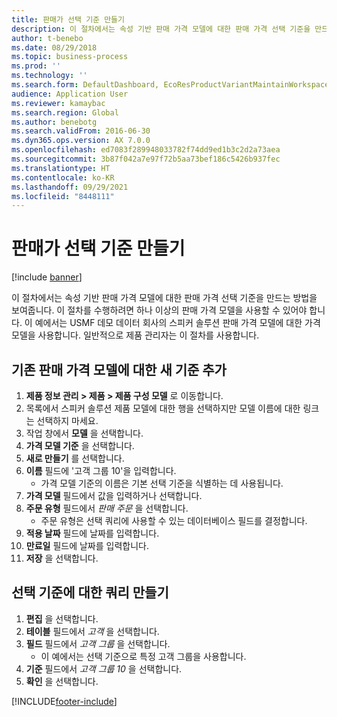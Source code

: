 ```yaml
---
title: 판매가 선택 기준 만들기
description: 이 절차에서는 속성 기반 판매 가격 모델에 대한 판매 가격 선택 기준을 만드는 방법을 보여줍니다.
author: t-benebo
ms.date: 08/29/2018
ms.topic: business-process
ms.prod: ''
ms.technology: ''
ms.search.form: DefaultDashboard, EcoResProductVariantMaintainWorkspace, PCProductConfigurationModelListPage, PCPriceModelSelectionCriteria, SysQueryForm, SysQueryTableLookUp, SysQueryFieldLookUp
audience: Application User
ms.reviewer: kamaybac
ms.search.region: Global
ms.author: benebotg
ms.search.validFrom: 2016-06-30
ms.dyn365.ops.version: AX 7.0.0
ms.openlocfilehash: ed7083f289948033782f74dd9ed1b3c2d2a73aea
ms.sourcegitcommit: 3b87f042a7e97f72b5aa73bef186c5426b937fec
ms.translationtype: HT
ms.contentlocale: ko-KR
ms.lasthandoff: 09/29/2021
ms.locfileid: "8448111"
---
```

# <a name="create-sales-price-selection-criteria"></a>판매가 선택 기준 만들기

[!include [banner](../../includes/banner.md)]

이 절차에서는 속성 기반 판매 가격 모델에 대한 판매 가격 선택 기준을 만드는 방법을 보여줍니다. 이 절차를 수행하려면 하나 이상의 판매 가격 모델을 사용할 수 있어야 합니다. 이 예에서는 USMF 데모 데이터 회사의 스피커 솔루션 판매 가격 모델에 대한 가격 모델을 사용합니다. 일반적으로 제품 관리자는 이 절차를 사용합니다.

## <a name="add-a-new-criterion-for-an-existing-sales-price-model"></a>기존 판매 가격 모델에 대한 새 기준 추가

1. **제품 정보 관리 \> 제품 \> 제품 구성 모델** 로 이동합니다.
1. 목록에서 스피커 솔루션 제품 모델에 대한 행을 선택하지만 모델 이름에 대한 링크는 선택하지 마세요.
1. 작업 창에서 **모델** 을 선택합니다.
1. **가격 모델 기준** 을 선택합니다.
1. **새로 만들기** 를 선택합니다.
1. **이름** 필드에 '고객 그룹 10'을 입력합니다.
    * 가격 모델 기준의 이름은 기본 선택 기준을 식별하는 데 사용됩니다.  
1. **가격 모델** 필드에서 값을 입력하거나 선택합니다.
1. **주문 유형** 필드에서 *판매 주문* 을 선택합니다.
    * 주문 유형은 선택 쿼리에 사용할 수 있는 데이터베이스 필드를 결정합니다.  
1. **적용 날짜** 필드에 날짜를 입력합니다.
1. **만료일** 필드에 날짜를 입력합니다.
1. **저장** 을 선택합니다.

## <a name="create-the-query-for-the-selection-criteria"></a>선택 기준에 대한 쿼리 만들기

1. **편집** 을 선택합니다.
2. **테이블** 필드에서 *고객* 을 선택합니다.
3. **필드** 필드에서 *고객 그룹* 을 선택합니다.
    * 이 예에서는 선택 기준으로 특정 고객 그룹을 사용합니다.  
4. **기준** 필드에서 *고객 그룹 10* 을 선택합니다.
5. **확인** 을 선택합니다.



[!INCLUDE[footer-include](../../../includes/footer-banner.md)]